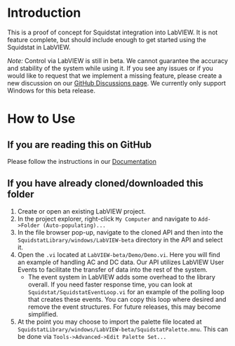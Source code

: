 # Introduction
This is a proof of concept for Squidstat integration into LabVIEW. It is not feature complete, but should include enough to get started using the Squidstat in LabVIEW.

*Note:* Control via LabVIEW is still in beta. We cannot guarantee the accuracy and stability of the system while using it. If you see any issues or if you would like to request that we implement a missing feature, please create a new discussion on our [GitHub Discussions page](https://github.com/Admiral-Instruments/AdmiralSquidstatAPI/discussions). We currently only support Windows for this beta release.

# How to Use
## If you are reading this on GitHub
Please follow the instructions in our [Documentation](https://admiral-instruments.github.io/AdmiralSquidstatAPI/_setup_lab_v_i_e_w.html)
## If you have already cloned/downloaded this folder
 1. Create or open an existing LabVIEW project.
 2. In the project explorer, right-click `My Computer` and navigate to `Add->Folder (Auto-populating)...`
 3. In the file browser pop-up, navigate to the cloned API and then into the `SquidstatLibrary/windows/LabVIEW-beta` directory in the API and select it.
 4. Open the `.vi` located at `LabVIEW-beta/Demo/Demo.vi`. Here you will find an example of handling AC and DC data. Our API utilizes LabVIEW User Events to facilitate the transfer of data into the rest of the system.
    - The event system in LabVIEW adds some overhead to the library overall. If you need faster response time, you can look at `Squidstat/SquidstatEventLoop.vi` for an example of the polling loop that creates these events. You can copy this loop where desired and remove the event structures. For future releases, this may become simplified.
 5. At the point you may choose to import the palette file located at `SquidstatLibrary/windows/LabVIEW-beta/SquidstatPalette.mnu`. This can be done via `Tools->Advanced->Edit Palette Set...`